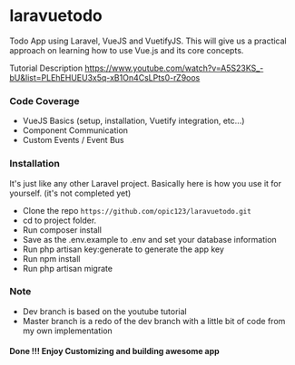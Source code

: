 # laravuetodo

Todo App using Laravel, VueJS and VuetifyJS. This will give us a practical approach on learning how to use Vue.js and its core concepts.

Tutorial Description
https://www.youtube.com/watch?v=A5S23KS_-bU&list=PLEhEHUEU3x5q-xB1On4CsLPts0-rZ9oos

### Code Coverage
* VueJS Basics (setup, installation, Vuetify integration, etc...)
* Component Communication
* Custom Events / Event Bus

### Installation
It's just like any other Laravel project. Basically here is how you use it for yourself. (it's not completed yet)

* Clone the repo `https://github.com/opic123/laravuetodo.git`
* cd to project folder.
* Run composer install
* Save as the .env.example to .env and set your database information
* Run php artisan key:generate to generate the app key
* Run npm install
* Run php artisan migrate

### Note
* Dev branch is based on the youtube tutorial
* Master branch is a redo of the dev branch with a little bit of code from my own implementation

#### Done !!! Enjoy Customizing and building awesome app